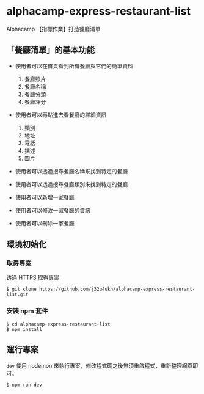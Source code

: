 # alphacamp-express-restaurant-list

Alphacamp 【指標作業】打造餐廳清單

## 「餐廳清單」的基本功能

* 使用者可以在首頁看到所有餐廳與它們的簡單資料
    1. 餐廳照片
    2. 餐廳名稱
    3. 餐廳分類
    4. 餐廳評分

* 使用者可以再點進去看餐廳的詳細資訊
    1. 類別
    2. 地址
    3. 電話
    4. 描述
    5. 圖片

* 使用者可以透過搜尋餐廳名稱來找到特定的餐廳
* 使用者可以透過搜尋餐廳類別來找到特定的餐廳
* 使用者可以新增一家餐廳
* 使用者可以修改一家餐廳的資訊
* 使用者可以刪除一家餐廳


## 環境初始化

### 取得專案

透過 HTTPS 取得專案

```
$ git clone https://github.com/j32u4ukh/alphacamp-express-restaurant-list.git
```

### 安裝 npm 套件

```
$ cd alphacamp-express-restaurant-list
$ npm install
```

## 運行專案

`dev` 使用 nodemon 來執行專案，修改程式碼之後無須重啟程式，重新整理網頁即可。

```
$ npm run dev
```
